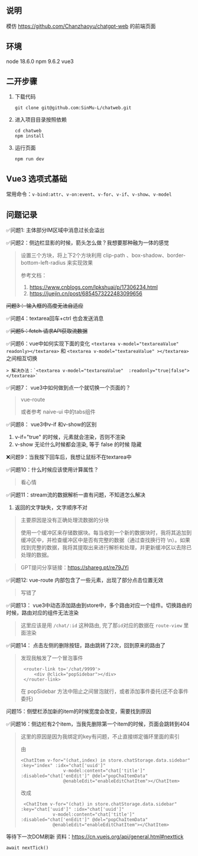## 说明
模仿 https://github.com/Chanzhaoyu/chatgpt-web 的前端页面

## 环境
node 18.6.0
npm 9.6.2
vue3

## 二开步骤
1. 下载代码 
    ```shell
    git clone git@github.com:SinMu-L/chatweb.git
    ```
2. 进入项目目录按照依赖
    ```shell
    cd chatweb
    npm install
    ```
3. 运行页面
    ```shell
    npm run dev
    ```


## Vue3 选项式基础

常用命令：`v-bind:attr`、`v-on:event`、`v-for`、`v-if`、`v-show`、`v-model`



## 问题记录
✅问题1: 主体部分IM区域中消息过长会溢出

✅问题2：侧边栏显影的时候，箭头怎么做？我想要那种融为一体的感觉
> 设置三个方块，将上下2个方块利用 clip-path 、box-shadow、border-bottom-left-radius 来实现效果
> 
> 参考文档：
> 1. https://www.cnblogs.com/lpkshuai/p/17306234.html
> 2. https://juejin.cn/post/6854573222483099656
>

~~问题3： 输入框的高度无法自适应~~

✅问题4：textarea回车+ctrl 也会发送消息

✅~~问题5：fetch 请求API获取流数据~~
 

✅问题6：vue中如何实现下面的变化
    ```
    <textarea v-model="textareaValue" readonly></textarea>
    ```
    和
    ```
    <textarea v-model="textareaValue" ></textarea>
    ```
    之间相互切换

    > 解决办法：`<textarea v-model="textareaValue"  :readonly="true|false"></textarea>` 

✅问题7： vue3中如何做到点一个就切换一个页面的？
> vue-route
>
> 或者参考 naive-ui 中的tabs组件

✅问题8： vue3中v-if 和v-show的区别
1. v-if="true" 的时候，元素就会渲染，否则不渲染
2. v-show 无论什么时候都会渲染, 等于 false 的时候 隐藏

❌问题9：当我按下回车后，我想让鼠标不在textarea中

✅问题10：什么时候应该使用计算属性？
> 看心情
 
✅问题11：stream流的数据解析一直有问题，不知道怎么解决
1. 返回的文字缺失，文字顺序不对
> 主要原因是没有正确处理流数据的分块
> 
> 使用一个缓冲区来存储数据块。每当收到一个新的数据块时，我将其追加到缓冲区中，并检查缓冲区中是否有完整的数据（通过查找换行符 \n）。如果找到完整的数据，我将其提取出来进行解析和处理，并更新缓冲区以去除已处理的数据。

> GPT提问分享链接：https://shareg.pt/re79JYi

✅问题12: vue-route 内部包含了一些元素，出现了部分点击位置无效
> 写错了

✅问题13： vue3中动态添加路由到store中，多个路由对应一个组件。切换路由的时候，路由对应的组件无法渲染
> 这里应该是用 `/chat/:id` 这种路由, 完了那`id`对应的数据在 `route-view` 里面渲染

✅问题14： 点击左侧的删除按钮，路由跳转了2次，回到原来的路由了
> 发现我触发了一个冒泡事件
>
>   ```vue
>    <router-link to='/chat/9999'>
>        <div @click="popSidebar"></div>
>    </router-link>
>    ```
>
> 在 popSidebar 方法中阻止之间冒泡就行，或者添加事件委托(还不会事件委托)

问题15：侧壁栏添加新的item的时候宽度会改变，需要找到原因

✅问题16：侧边栏有2个item，当我先删除第一个item的时候，页面会跳转到404
> 这里的原因是因为我绑定的key有问题，不止直接绑定循环里面的索引
> 
> 由
> 
> ```vue
> <ChatItem v-for="(chat,index) in store.chatStorage.data.sidebar" :key="index" :idx="chat['uuid']"
>                 v-model:content="chat['title']" :disabled="chat['enEdit']" @del="popChaItemData"
>                 @enableEdit="enableEditChatItem"></ChatItem>
> ```
>
> 改成
>    ```vue
>     <ChatItem v-for="(chat) in store.chatStorage.data.sidebar" :key="chat['uuid']" :idx="chat['uuid']"
>                v-model:content="chat['title']" :disabled="chat['enEdit']" @del="popChaItemData"
>                @enableEdit="enableEditChatItem"></ChatItem>
>    ```


等待下一次DOM刷新 
资料：https://cn.vuejs.org/api/general.html#nexttick

`await nextTick()`


